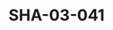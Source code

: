---
pid: SHA-03-041
title: SHA-03-041
language: en
original_label: 
rights: Sharhabil Ahmed
location_of_original: Sharhabil Ahmed
photographer_or_studio: 
scanned_from: photograph 18.1 by 23.9
_date: '1965'
location: Tunisia
description: 'Sharhabil Ahmed Kamil Hussain and Hassan Saroji dancing a traditional
  dance '
additional_notes: The song performed was "sabatu lay"
permission_display: 'yes'
on_server: 'no'
on_website: 'no'
permalink: /photopages/en/SHA-03-041
layout: photo-page
---